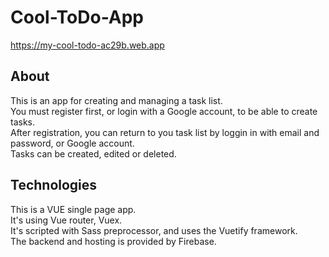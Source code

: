 # Cool-ToDo-App
https://my-cool-todo-ac29b.web.app

## About
This is an app for creating and managing a task list.  
You must register first, or login with a Google account, to be able to create tasks.  
After registration, you can return to you task list by loggin in with email and password, or Google account.  
Tasks can be created, edited or deleted.  

## Technologies
This is a VUE single page app.  
It's using Vue router, Vuex.  
It's scripted with Sass preprocessor, and uses the Vuetify framework.  
The backend and hosting is provided by Firebase.  
